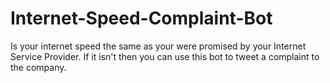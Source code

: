 # Internet-Speed-Complaint-Bot
Is your internet speed the same as your were promised by your Internet Service Provider. If it isn't then you can use this bot to tweet a complaint to the company.
